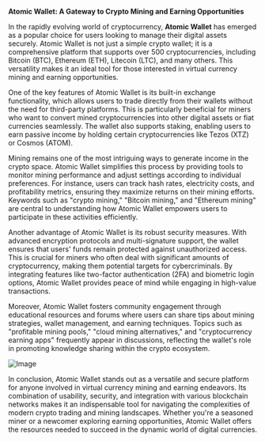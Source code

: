 **Atomic Wallet: A Gateway to Crypto Mining and Earning Opportunities**

In the rapidly evolving world of cryptocurrency, **Atomic Wallet** has emerged as a popular choice for users looking to manage their digital assets securely. Atomic Wallet is not just a simple crypto wallet; it is a comprehensive platform that supports over 500 cryptocurrencies, including Bitcoin (BTC), Ethereum (ETH), Litecoin (LTC), and many others. This versatility makes it an ideal tool for those interested in virtual currency mining and earning opportunities.

One of the key features of Atomic Wallet is its built-in exchange functionality, which allows users to trade directly from their wallets without the need for third-party platforms. This is particularly beneficial for miners who want to convert mined cryptocurrencies into other digital assets or fiat currencies seamlessly. The wallet also supports staking, enabling users to earn passive income by holding certain cryptocurrencies like Tezos (XTZ) or Cosmos (ATOM).

Mining remains one of the most intriguing ways to generate income in the crypto space. Atomic Wallet simplifies this process by providing tools to monitor mining performance and adjust settings according to individual preferences. For instance, users can track hash rates, electricity costs, and profitability metrics, ensuring they maximize returns on their mining efforts. Keywords such as "crypto mining," "Bitcoin mining," and "Ethereum mining" are central to understanding how Atomic Wallet empowers users to participate in these activities efficiently.

Another advantage of Atomic Wallet is its robust security measures. With advanced encryption protocols and multi-signature support, the wallet ensures that users' funds remain protected against unauthorized access. This is crucial for miners who often deal with significant amounts of cryptocurrency, making them potential targets for cybercriminals. By integrating features like two-factor authentication (2FA) and biometric login options, Atomic Wallet provides peace of mind while engaging in high-value transactions.

Moreover, Atomic Wallet fosters community engagement through educational resources and forums where users can share tips about mining strategies, wallet management, and earning techniques. Topics such as "profitable mining pools," "cloud mining alternatives," and "cryptocurrency earning apps" frequently appear in discussions, reflecting the wallet's role in promoting knowledge sharing within the crypto ecosystem.

![Image](https://github.com/user-attachments/assets/b8266eee-691e-4ee1-99ef-bfa10d234fd4)

In conclusion, Atomic Wallet stands out as a versatile and secure platform for anyone involved in virtual currency mining and earning endeavors. Its combination of usability, security, and integration with various blockchain networks makes it an indispensable tool for navigating the complexities of modern crypto trading and mining landscapes. Whether you're a seasoned miner or a newcomer exploring earning opportunities, Atomic Wallet offers the resources needed to succeed in the dynamic world of digital currencies.